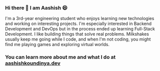 ### Hi there 👋 I am Aashish 😄

I'm a 3rd-year engineering student who enjoys learning new technologies and working on interesting projects. I'm especially interested in Backend Development and DevOps but in the process ended up learning Full-Stack Development. I like building things that solve real problems. Milkshakes usually keep me going while I code, and when I'm not coding, you might find me playing games and exploring virtual worlds.

### You can learn more about me and what I do at [aashishkoundinya.dev](https://aashishkoundinya.dev/)
